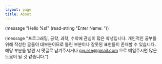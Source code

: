 ```yaml
---
layout: page
title: About
---
```


(message "Hello %s!" (read-string "Enter Name: "))


(message "프로그래밍, 공학, 과학, 수학에 관심이 많은 학생입니다. 개인적인 공부를 위해 작성한 글들이 대부분이므로 틀린 부분이나 잘못된 표현들이 존재할 수 있습니다. 해당 부분을 발견 시 댓글로 남겨주시거나 gyurse@gmail.com 으로 메일주시면 많은 도움이 될 것 같습니다.")
